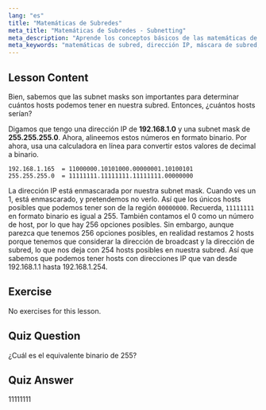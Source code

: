 ```yaml
---
lang: "es"
title: "Matemáticas de Subredes"
meta_title: "Matemáticas de Subredes - Subnetting"
meta_description: "Aprende los conceptos básicos de las matemáticas de subredes y cómo calcular los hosts disponibles en una red. Comprende el direccionamiento IP y las máscaras de subred para principiantes. ¡Comienza tu viaje en Linux!"
meta_keywords: "matemáticas de subred, dirección IP, máscara de subred, hosts de red, binario, redes Linux, tutorial para principiantes, guía"
---
```


## Lesson Content

Bien, sabemos que las subnet masks son importantes para determinar cuántos hosts podemos tener en nuestra subred. Entonces, ¿cuántos hosts serían?

Digamos que tengo una dirección IP de **192.168.1.0** y una subnet mask de **255.255.255.0**. Ahora, alineemos estos números en formato binario. Por ahora, usa una calculadora en línea para convertir estos valores de decimal a binario.

```
192.168.1.165  = 11000000.10101000.00000001.10100101
255.255.255.0  = 11111111.11111111.11111111.00000000
```

La dirección IP está enmascarada por nuestra subnet mask. Cuando ves un 1, está enmascarado, y pretendemos no verlo. Así que los únicos hosts posibles que podemos tener son de la región `00000000`. Recuerda, `11111111` en formato binario es igual a 255. También contamos el 0 como un número de host, por lo que hay 256 opciones posibles. Sin embargo, aunque parezca que tenemos 256 opciones posibles, en realidad restamos 2 hosts porque tenemos que considerar la dirección de broadcast y la dirección de subred, lo que nos deja con 254 hosts posibles en nuestra subred. Así que sabemos que podemos tener hosts con direcciones IP que van desde 192.168.1.1 hasta 192.168.1.254.

## Exercise

No exercises for this lesson.

## Quiz Question

¿Cuál es el equivalente binario de 255?

## Quiz Answer

11111111
